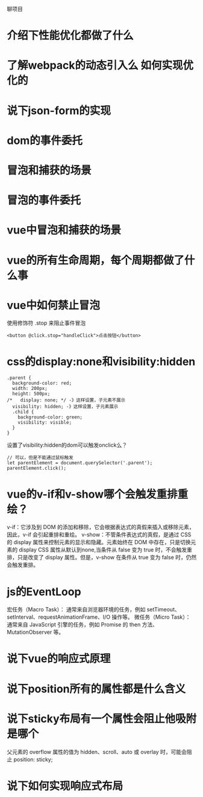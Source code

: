 聊项目
# 介绍下性能优化都做了什么
# 了解webpack的动态引入么 如何实现优化的
# 说下json-form的实现

# dom的事件委托
# 冒泡和捕获的场景
# 冒泡的事件委托
# vue中冒泡和捕获的场景
# vue的所有生命周期，每个周期都做了什么事
# vue中如何禁止冒泡
使用修饰符 .stop 来阻止事件冒泡
```
<button @click.stop="handleClick">点击按钮</button>

```
# css的display:none和visibility:hidden
```
.parent {
  background-color: red;
  width: 200px;
  height: 500px;
/*   display: none; */ -》这样设置，子元素不展示
  visibility: hidden; -》这样设置，子元素展示
  .child {
    background-color: green;
    visibility: visible;
  }
}
```
设置了visibility:hidden的dom可以触发onclick么？
```
// 可以，但是不能通过鼠标触发
let parentElement = document.querySelector('.parent');
parentElement.click();

```
# vue的v-if和v-show哪个会触发重排重绘？
v-if：它涉及到 DOM 的添加和移除，它会根据表达式的真假来插入或移除元素，因此，v-if 会引起重排和重绘。
v-show：不管条件表达式的真假，是通过 CSS 的 display 属性来控制元素的显示和隐藏。元素始终在 DOM 中存在，只是切换元素的 display CSS 属性从默认到none,当条件从 false 变为 true 时，不会触发重排，只是改变了 display 属性。但是，v-show 在条件从 true 变为 false 时，仍然会触发重排。

# js的EventLoop


宏任务（Macro Task）： 通常来自浏览器环境的任务，例如 setTimeout、setInterval、requestAnimationFrame、I/O 操作等。
微任务（Micro Task）： 通常来自 JavaScript 引擎的任务，例如 Promise 的 then 方法、MutationObserver 等。
# 说下vue的响应式原理
# 说下position所有的属性都是什么含义
# 说下sticky布局有一个属性会阻止他吸附是哪个
父元素的 overflow 属性的值为 hidden、scroll、auto 或 overlay 时，可能会阻止 position: sticky;
# 说下如何实现响应式布局
